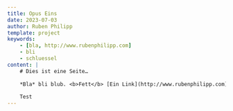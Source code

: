```yaml
---
title: Opus Eins
date: 2023-07-03
author: Ruben Philipp
template: project
keywords:
    - [bla, http://www.rubenphilipp.com]
    - bli
    - schluessel
content: |
    # Dies ist eine Seite…
    
    *Bla* bli blub. <b>Fett</b> [Ein Link](http://www.rubenphilipp.com)
    
    Test
---
```

